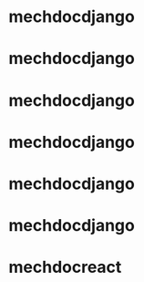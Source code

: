 # mechdocdjango
# mechdocdjango
# mechdocdjango
# mechdocdjango
# mechdocdjango
# mechdocdjango
# mechdocreact

